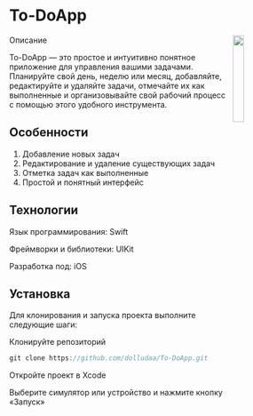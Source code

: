 # To-DoApp

Описание
<img align="right" width="20%" src="https://github.com/dolludaa/Surf/assets/111228178/d882a954-6a69-46e6-8225-f719149d9db1">

To-DoApp — это простое и интуитивно понятное приложение для управления вашими задачами. Планируйте свой день, неделю или месяц, добавляйте, редактируйте и удаляйте задачи, отмечайте их как выполненные и организовывайте свой рабочий процесс с помощью этого удобного инструмента.

## Особенности
1. Добавление новых задач
2. Редактирование и удаление существующих задач
3. Отметка задач как выполненные
4. Простой и понятный интерфейс
   
## Технологии
Язык программирования: Swift

Фреймворки и библиотеки: UIKit

Разработка под: iOS

## Установка
Для клонирования и запуска проекта выполните следующие шаги:

Клонируйте репозиторий
```swift
git clone https://github.com/dolludaa/To-DoApp.git
```
Откройте проект в Xcode

Выберите симулятор или устройство и нажмите кнопку «Запуск»
